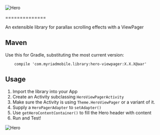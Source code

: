 ![Hero](https://github.com/myriadmobile/hero/raw/master/res/hero_banner.png)

==============

An extensible library for parallax scrolling effects with a ViewPager

Maven
-----

Use this for Gradle, substituting the most current version:

```
    compile 'com.myriadmobile.library:hero-viewpager:X.X.X@aar'
```

Usage
-----

1. Import the library into your App
2. Create an Activity subclassing `HeroViewPagerActivity`
3. Make sure the Activity is using  `Theme.HeroViewPager` or a variant of it.
4. Supply a `HeroPagerAdapter` to `setAdapter()`
5. Use `getHeroContentContainer()` to fill the Hero header with content
6. Run and Test!

![Hero](https://github.com/myriadmobile/hero/raw/master/res/hero.png)
